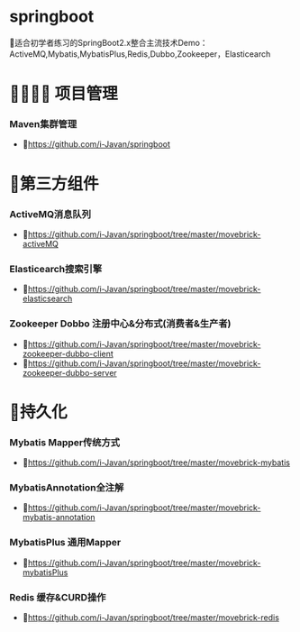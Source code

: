 # springboot
🍃适合初学者练习的SpringBoot2.x整合主流技术Demo：ActiveMQ,Mybatis,MybatisPlus,Redis,Dubbo,Zookeeper，Elasticearch



# 👨‍👨‍👧‍👦 项目管理
### Maven集群管理
* 🌲https://github.com/i-Javan/springboot



# 🎋第三方组件
### ActiveMQ消息队列
* 🌲https://github.com/i-Javan/springboot/tree/master/movebrick-activeMQ
### Elasticearch搜索引擎
* 🌲https://github.com/i-Javan/springboot/tree/master/movebrick-elasticsearch
### Zookeeper Dobbo 注册中心&分布式(消费者&生产者)
* 🌲https://github.com/i-Javan/springboot/tree/master/movebrick-zookeeper-dubbo-client
* 🌲https://github.com/i-Javan/springboot/tree/master/movebrick-zookeeper-dubbo-server



# 🥕持久化
### Mybatis Mapper传统方式
* 🌲https://github.com/i-Javan/springboot/tree/master/movebrick-mybatis
### MybatisAnnotation全注解
* 🌲https://github.com/i-Javan/springboot/tree/master/movebrick-mybatis-annotation
### MybatisPlus 通用Mapper
* 🌲https://github.com/i-Javan/springboot/tree/master/movebrick-mybatisPlus
### Redis 缓存&CURD操作
* 🌲https://github.com/i-Javan/springboot/tree/master/movebrick-redis

